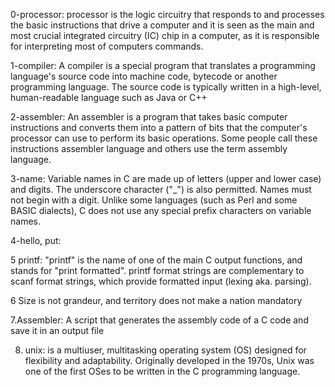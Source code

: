 0-processor:  processor is the logic circuitry that responds to and processes the basic instructions that drive a computer and it is seen as the main and most crucial integrated circuitry (IC) chip in a computer, as it is responsible for interpreting most of computers commands.

1-compiler:  A compiler is a special program that translates a programming language's source code into machine code, bytecode or another programming language. The source code is typically written in a high-level, human-readable language such as Java or C++

2-assembler:  An assembler is a program that takes basic computer instructions and converts them into a pattern of bits that the computer's processor can use to perform its basic operations. Some people call these instructions assembler language and others use the term assembly language.

3-name:   Variable names in C are made up of letters (upper and lower case) and digits. The underscore character ("_") is also permitted. Names must not begin with a digit. Unlike some languages (such as Perl and some BASIC dialects), C does not use any special prefix characters on variable names.

4-hello, put:

5 printf: "printf" is the name of one of the main C output functions, and stands for "print formatted". printf format strings are complementary to scanf format strings, which provide formatted input (lexing aka. parsing).

6  Size is not grandeur, and territory does not make a nation
mandatory

7.Assembler: A script that generates the assembly code of a C code and save it in an output file 

8. unix: is a multiuser, multitasking operating system (OS) designed for flexibility and adaptability. Originally developed in the 1970s, Unix was one of the first OSes to be written in the C programming language.
